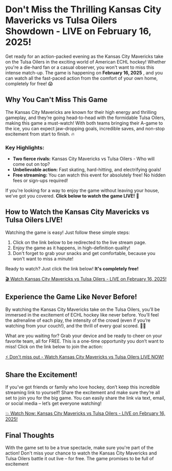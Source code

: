 # Don't Miss the Thrilling Kansas City Mavericks vs Tulsa Oilers Showdown - LIVE on February 16, 2025!

Get ready for an action-packed evening as the Kansas City Mavericks take on the Tulsa Oilers in the exciting world of American ECHL hockey! Whether you're a die-hard fan or a casual observer, you won't want to miss this intense match-up. The game is happening on **February 16, 2025** , and you can watch all the fast-paced action from the comfort of your own home, completely for free! 😱

## Why You Can't Miss This Game

The Kansas City Mavericks are known for their high energy and thrilling gameplay, and they’re going head-to-head with the formidable Tulsa Oilers, making this game a must-watch! With both teams bringing their A-game to the ice, you can expect jaw-dropping goals, incredible saves, and non-stop excitement from start to finish. 🔥

### Key Highlights:

- **Two fierce rivals:** Kansas City Mavericks vs Tulsa Oilers - Who will come out on top?
- **Unbelievable action:** Fast skating, hard-hitting, and electrifying goals!
- **Free streaming:** You can watch this event for absolutely free! No hidden fees or sign-ups required!

If you're looking for a way to enjoy the game without leaving your house, we’ve got you covered. **Click below to watch the game LIVE!** 🎥

## How to Watch the Kansas City Mavericks vs Tulsa Oilers LIVE!

Watching the game is easy! Just follow these simple steps:

1. Click on the link below to be redirected to the live stream page.
2. Enjoy the game as it happens, in high-definition quality!
3. Don't forget to grab your snacks and get comfortable, because you won't want to miss a minute!

Ready to watch? Just click the link below! **It's completely free!**

[🎬 Watch Kansas City Mavericks vs Tulsa Oilers - LIVE on February 16, 2025!](https://tinyurl.com/livestreamfreeo?st=Kansas+City+Mavericks+vs+Tulsa+Oilers&si=ghc)

## Experience the Game Like Never Before!

By watching the Kansas City Mavericks take on the Tulsa Oilers, you’ll be immersed in the excitement of ECHL hockey like never before. You’ll feel the adrenaline of each play, the intensity of the crowd (even if you’re watching from your couch!), and the thrill of every goal scored. 🏒💥

What are you waiting for? Grab your device and be ready to cheer on your favorite team, all for FREE. This is a one-time opportunity you don’t want to miss! Click on the link below to join the action:

[⚡ Don't miss out - Watch Kansas City Mavericks vs Tulsa Oilers LIVE NOW!](https://tinyurl.com/livestreamfreeo?st=Kansas+City+Mavericks+vs+Tulsa+Oilers&si=ghc)

## Share the Excitement!

If you’ve got friends or family who love hockey, don’t keep this incredible streaming link to yourself! Share the excitement and make sure they’re all set to join you for the big game. You can easily share the link via text, email, or social media – let’s get everyone watching!

[💥 Watch Now: Kansas City Mavericks vs Tulsa Oilers - LIVE on February 16, 2025!](https://tinyurl.com/livestreamfreeo?st=Kansas+City+Mavericks+vs+Tulsa+Oilers&si=ghc)

## Final Thoughts

With the game set to be a true spectacle, make sure you're part of the action! Don't miss your chance to watch the Kansas City Mavericks and Tulsa Oilers battle it out live – for free. The game promises to be full of excitement

